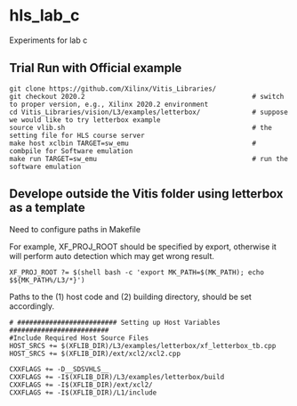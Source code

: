 # hls_lab_c
Experiments for lab c 

## Trial Run with Official example

```shell
git clone https://github.com/Xilinx/Vitis_Libraries/ 
git checkout 2020.2                                          # switch to proper version, e.g., Xilinx 2020.2 environment
cd Vitis_Libraries/vision/L3/examples/letterbox/             # suppose we would like to try letterbox example 
source vlib.sh                                               # the setting file for HLS course server 
make host xclbin TARGET=sw_emu                               # combpile for Software emulation 
make run TARGET=sw_emu                                       # run the software emulation 
```

## Develope outside the Vitis folder using letterbox as a template

Need to configure paths in Makefile 

For example, XF_PROJ_ROOT should be specified by export, otherwise it will perform auto detection which may get wrong result. 
```shell
XF_PROJ_ROOT ?= $(shell bash -c 'export MK_PATH=$(MK_PATH); echo $${MK_PATH%/L3/*}')
```

Paths to the (1) host code and (2) building directory, should be set accordingly.
```shell
# ######################### Setting up Host Variables #########################
#Include Required Host Source Files
HOST_SRCS += $(XFLIB_DIR)/L3/examples/letterbox/xf_letterbox_tb.cpp
HOST_SRCS += $(XFLIB_DIR)/ext/xcl2/xcl2.cpp

CXXFLAGS += -D__SDSVHLS__
CXXFLAGS += -I$(XFLIB_DIR)/L3/examples/letterbox/build
CXXFLAGS += -I$(XFLIB_DIR)/ext/xcl2/
CXXFLAGS += -I$(XFLIB_DIR)/L1/include
```


